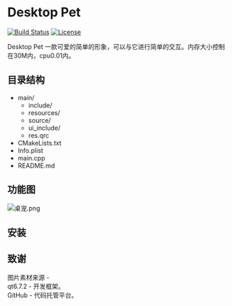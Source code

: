 # Desktop Pet

[![Build Status](https://travis-ci.org/yourusername/desktop-pet.svg?branch=master)](https://travis-ci.org/yourusername/desktop-pet)
[![License](https://img.shields.io/badge/license-MIT-blue.svg)](LICENSE)

Desktop Pet 一款可爱的简单的形象，可以与它进行简单的交互。内存大小控制在30M内，cpu0.01内。

## 目录结构
+ main/
  + include/
  + resources/
  + source/
  + ui_include/
  + res.qrc
+ CMakeLists.txt
+ Info.plist
+ main.cpp
+ README.md

## 功能图
![桌宠.png](doc/%E6%A1%8C%E5%AE%A0.png)

## 安装


## 致谢
图片素材来源 -
<br>
qt6.7.2 - 开发框架。 
<br>
GitHub - 代码托管平台。